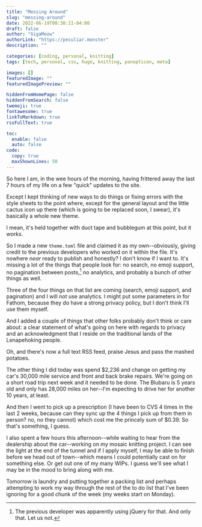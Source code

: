```yaml
---
title: "Messing Around"
slug: "messing-around"
date: 2022-06-19T00:38:11-04:00
draft: false
author: "GigaMeow"
authorLink: "https://peculiar.monster"
description: ""

categories: [coding, personal, knitting]
tags: [tech, personal, css, hugo, knitting, panopticon, meta]

images: []
featuredImage: ""
featuredImagePreview: ""

hiddenFromHomePage: false
hiddenFromSearch: false
twemoji: true
fontawesome: true
linkToMarkdown: true
rssFullText: true

toc:
  enable: false
  auto: false
code:
  copy: true
  maxShownLines: 50
---
```

So here I am, in the wee hours of the morning, having frittered away the last 7 hours of my life on a few "quick" updates to the site.

Except I kept thinking of new ways to do things or fixing errors with the style sheets to the point where, except for the general layout and the little cactus icon up there (which is going to be replaced soon, I swear), it's basically a whole new theme.

I mean, it's held together with duct tape and bubblegum at this point, but it _works_.

So I made a new `theme.toml` file and claimed it as my own--obviously, giving credit to the previous developers who worked on it within the file. It's nowhere _near_ ready to publish and honestly? I don't know if I want to. It's missing a lot of the things that people look for: no search, no emoji support, no pagination between posts,[^1] no analytics, and probably a bunch of other things as well.

Three of the four things on that list are coming (search, emoji support, and pagination) and I will not use analytics. I might put some parameters in for Fathom, because they do have a strong privacy policy, but I don't think I'll use them myself.

And I added a couple of things that other folks probably don't think or care about: a clear statement of what's going on here with regards to privacy and an acknowledgment that I reside on the traditional lands of the Lenapehoking people.

Oh, and there's now a full text RSS feed, praise Jesus and pass the mashed potatoes.

The other thing I did today was spend $2,236 and change on getting my car's 30,000 mile service and front and back brake repairs. We're going on a short road trip next week and it needed to be done. The Blubaru is 5 years old and only has 28,000 miles on her--I'm expecting to drive her for another 10 years, at least.

And then I went to pick up a prescription (I have been to CVS 4 times in the last 2 weeks, because can they sync up the 4 things I pick up from them in person? no, no they cannot) which cost me the princely sum of $0.39. So that's something, I guess. 

I also spent a few hours this afternoon--while waiting to hear from the dealership about the car--working on my mosaic knitting project. I can see the light at the end of the tunnel and if I apply myself, I may be able to finish before we head out of town--which means I could potentially cast on for something else. Or get out one of my many WIPs. I guess we'll see what I may be in the mood to bring along with me.

Tomorrow is laundry and putting together a packing list and perhaps attempting to work my way through the rest of the to do list that I've been ignoring for a good chunk of the week (my weeks start on Monday).

[^1]: The previous developer was apparently using jQuery for that. And only that. Let us not.


